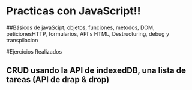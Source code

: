 # Practicas con  JavaScript!!


##Básicos de javaScipt, objetos, funciones, metodos, DOM, peticionesHTTP, formularios, API's HTML, Destructuring, debug y transpilacion

#Ejercicios Realizados
## CRUD usando la API de indexedDB, una lista de tareas (API de drap & drop)
